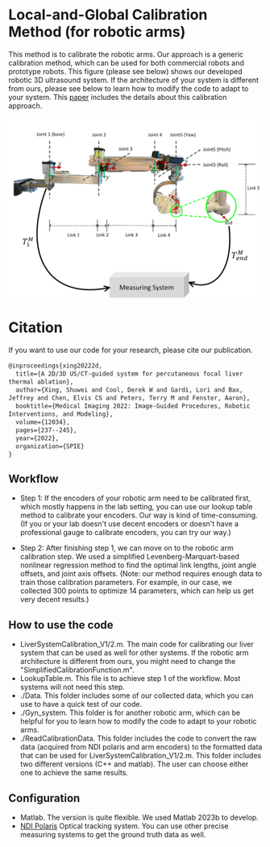 # Local-and-Global Calibration Method (for robotic arms)
This method is to calibrate the robotic arms. Our approach is a generic calibration method, which can be used for both commercial robots and prototype robots. This figure (please see below) shows our developed robotic 3D ultrasound system. If the architecture of your system is different from ours, please see below to learn how to modify the code to adapt to your system. This [paper](https://www.spiedigitallibrary.org/conference-proceedings-of-spie/12034/1203413/A-2D-3D-US-CT-guided-system-for-percutaneous-focal/10.1117/12.2612085.full?webSyncID=a0ce46e9-e6ec-7a49-dab6-a0cbad059329&sessionGUID=ad883c9d-902b-c999-3ced-268bead49a28) includes the details about this calibration approach. 


<p align="center"><img src="imgs/2021_SPIE_P2_3.png" width="700px"/></p>

# Citation
If you want to use our code for your research, please cite our publication.
```
@inproceedings{xing20222d,
  title={A 2D/3D US/CT-guided system for percutaneous focal liver thermal ablation},
  author={Xing, Shuwei and Cool, Derek W and Gardi, Lori and Bax, Jeffrey and Chen, Elvis CS and Peters, Terry M and Fenster, Aaron},
  booktitle={Medical Imaging 2022: Image-Guided Procedures, Robotic Interventions, and Modeling},
  volume={12034},
  pages={237--245},
  year={2022},
  organization={SPIE}
}
```

## Workflow
- Step 1: If the encoders of your robotic arm need to be calibrated first, which mostly happens in the lab setting, you can use our lookup table method to calibrate your encoders.
Our way is kind of time-consuming. (If you or your lab doesn't use decent encoders or doesn't have a professional gauge to calibrate encoders, you can try our way.)

- Step 2: After finishing step 1, we can move on to the robotic arm calibration step. We used a simplified Levenberg-Marquart-based nonlinear regression method to find the optimal link lengths, joint angle offsets, and joint axis offsets. (Note: our method requires enough data to train those calibration parameters. For example, in our case, we collected 300 points to optimize 14 parameters, which can help us get very decent results.)

## How to use the code
- LiverSystemCalibration_V1/2.m. The main code for calibrating our liver system that can be used as well for other systems. If the robotic arm architecture is different from ours, you might need to change the "SimplifiedCalibrationFunction.m".
- LookupTable.m. This file is to achieve step 1 of the workflow. Most systems will not need this step. 
- ./Data. This folder includes some of our collected data, which you can use to have a quick test of our code.
- ./Gyn_system. This folder is for another robotic arm, which can be helpful for you to learn how to modify the code to adapt to your robotic arms.
- ./ReadCalibrationData. This folder includes the code to convert the raw data (acquired from NDI polaris and arm encoders) to the formatted data that can be used for LiverSystemCalibration_V1/2.m. This folder includes two different versions (C++ and matlab). The user can choose either one to achieve the same results.

## Configuration
- Matlab. The version is quite flexible. We used Matlab 2023b to develop.
- [NDI Polaris](https://www.ndigital.com/optical-navigation-technology/polaris-vega-vt/) Optical tracking system. You can use other precise measuring systems to get the ground truth data as well.


